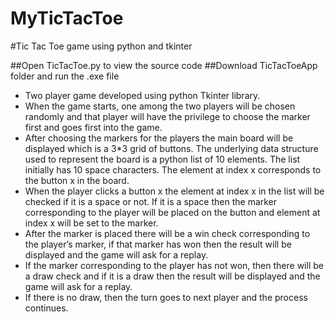 # MyTicTacToe
#Tic Tac Toe game using python and tkinter

##Open TicTacToe.py to view the source code
##Download TicTacToeApp folder and run the .exe file

* Two player game developed using python Tkinter library.
* When the game starts, one among the two players will be chosen randomly and that player will have the privilege to choose the marker first and goes first into the game.
* After choosing the markers for the players the main board will be displayed which is a 3*3 grid of buttons. The underlying data structure used to represent the board is a python list of 10 elements. The list initially has 10 space characters. The element at index x corresponds to the button x in the board.
* When the player clicks a button x the element at index x in the list will be checked if it is a space or not. If it is a space then the marker corresponding to the player will be placed on the button and element at index x will be set to the marker.
* After the marker is placed there will be a win check corresponding to the player’s marker, if that marker has won then the result will be displayed and the game will ask for a replay.
* If the marker corresponding to the player has not won, then there will be a draw check and if it is a draw then the result will be displayed and the game will ask for a replay.
* If there is no draw, then the turn goes to next player and the process continues.

